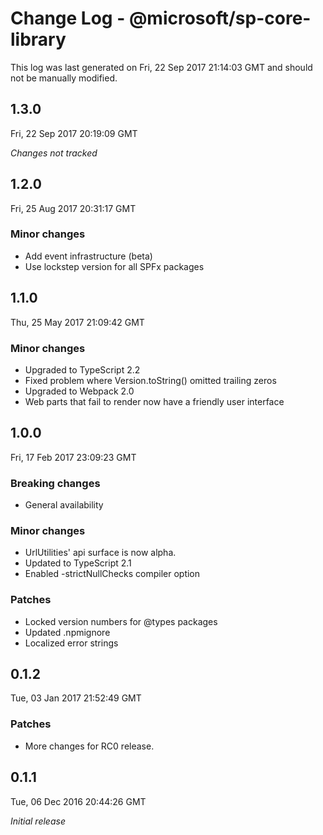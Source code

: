 # Change Log - @microsoft/sp-core-library

This log was last generated on Fri, 22 Sep 2017 21:14:03 GMT and should not be manually modified.

## 1.3.0
Fri, 22 Sep 2017 20:19:09 GMT

*Changes not tracked*

## 1.2.0
Fri, 25 Aug 2017 20:31:17 GMT

### Minor changes

- Add event infrastructure (beta)
- Use lockstep version for all SPFx packages

## 1.1.0
Thu, 25 May 2017 21:09:42 GMT

### Minor changes

- Upgraded to TypeScript 2.2
- Fixed problem where Version.toString() omitted trailing zeros
- Upgraded to Webpack 2.0
- Web parts that fail to render now have a friendly user interface

## 1.0.0
Fri, 17 Feb 2017 23:09:23 GMT

### Breaking changes

- General availability

### Minor changes

- UrlUtilities' api surface is now alpha.
- Updated to TypeScript 2.1
- Enabled -strictNullChecks compiler option

### Patches

- Locked version numbers for @types packages
- Updated .npmignore
- Localized error strings

## 0.1.2
Tue, 03 Jan 2017 21:52:49 GMT

### Patches

- More changes for RC0 release.

## 0.1.1
Tue, 06 Dec 2016 20:44:26 GMT

*Initial release*

